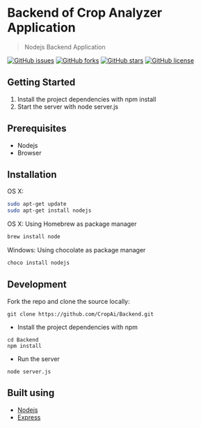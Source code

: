 # Backend of Crop Analyzer Application
> Nodejs Backend Application


[![GitHub issues](https://img.shields.io/github/issues/CropAi/Backend)](https://github.com/CropAi/Backend/issues)  [![GitHub forks](https://img.shields.io/github/forks/CropAi/Backend)](https://github.com/CropAi/Backend/network)  [![GitHub stars](https://img.shields.io/github/stars/CropAi/Backend)](https://github.com/CropAi/Backend/stargazers)  [![GitHub license](https://img.shields.io/github/license/CropAi/Backend)](https://github.com/CropAi/Backend)
## Getting Started
1. Install the project dependencies with npm install
2. Start the server with node server.js

## Prerequisites
- Nodejs
- Browser

## Installation
OS X:
````sh
sudo apt-get update
sudo apt-get install nodejs 
````

OS X:
Using Homebrew as package manager
````sh
brew install node
````

Windows:
Using chocolate as package manager
````sh
choco install nodejs
````

## Development
Fork the repo and clone the source locally:
````git
git clone https://github.com/CropAi/Backend.git
````

- Install the project dependencies with npm
````npm
cd Backend
npm install
````
- Run the server
````node
node server.js
````

## Built using
- [Nodejs](https://nodejs.org/en/)
- [Express](https://expressjs.com/)
